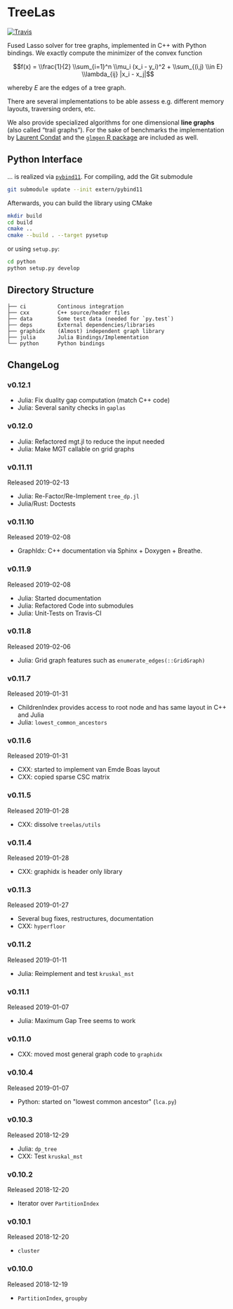 TreeLas
=======
[![Travis](https://travis-ci.com/EQt/treelas.svg?token=WXPT4d6dD68rQ9ty7yDf&branch=master)](https://travis-ci.com/EQt/treelas)


Fused Lasso solver for tree graphs, implemented in C++ with Python bindings.
We exactly compute the minimizer of the convex function

```math
f(x) = \\frac{1}{2} \\sum_{i=1}^n \\mu_i (x_i - y_i)^2 + \\sum_{(i,j) \\in E} \\lambda_{ij} |x_i - x_j|
```
whereby _E_ are the edges of a tree graph.

There are several implementations to be able assess e.g. different memory layouts, traversing orders, etc.

We  also provide specialized algorithms for one dimensional **line graphs** (also called “trail graphs”). 
For the sake of benchmarks the implementation by [Laurent Condat][condat] and the [`glmgen` R package][glmgen] are included as well.



Python Interface
----------------

... is realized via
[`pybind11`](https://github.com/pybind/pybind11).
For compiling, add the Git submodule
```bash
git submodule update --init extern/pybind11
```
Afterwards, you can build the library using CMake
```bash
mkdir build
cd build
cmake ..
cmake --build . --target pysetup
```
or using `setup.py`:
```bash
cd python
python setup.py develop
```


Directory Structure
-------------------

```
├── ci          Continous integration
├── cxx         C++ source/header files
├── data        Some test data (needed for `py.test`)
├── deps        External dependencies/libraries
├── graphidx    (Almost) independent graph library
├── julia       Julia Bindings/Implementation
└── python      Python bindings
```


ChangeLog
---------


### v0.12.1
- Julia: Fix duality gap computation (match C++ code)
- Julia: Several sanity checks in `gaplas`

### v0.12.0
- Julia: Refactored mgt.jl to reduce the input needed
- Julia: Make MGT callable on grid graphs

### v0.11.11
Released 2019-02-13
- Julia: Re-Factor/Re-Implement `tree_dp.jl`
- Julia/Rust: Doctests

### v0.11.10
Released 2019-02-08
- GraphIdx: C++ documentation via Sphinx + Doxygen + Breathe.

### v0.11.9
Released 2019-02-08
- Julia: Started documentation
- Julia: Refactored Code into submodules
- Julia: Unit-Tests on Travis-CI

### v0.11.8
Released 2019-02-06
- Julia: Grid graph features such as `enumerate_edges(::GridGraph)`

### v0.11.7
Released 2019-01-31
- ChildrenIndex provides access to root node and has same layout in C++ and Julia
- Julia: `lowest_common_ancestors`

### v0.11.6
Released 2019-01-31
- CXX: started to implement van Emde Boas layout
- CXX: copied sparse CSC matrix

### v0.11.5
Released 2019-01-28
- CXX: dissolve `treelas/utils`

### v0.11.4
Released 2019-01-28
- CXX: graphidx is header only library

### v0.11.3
Released 2019-01-27
- Several bug fixes, restructures, documentation
- CXX: `hyperfloor`

### v0.11.2
Released 2019-01-11
- Julia: Reimplement and test `kruskal_mst`

### v0.11.1
Released 2019-01-07
- Julia: Maximum Gap Tree seems to work

### v0.11.0
- CXX: moved most general graph code to `graphidx`


### v0.10.4
Released 2019-01-07
- Python: started on "lowest common ancestor" (`lca.py`)

### v0.10.3
Released 2018-12-29
- Julia: `dp_tree`
- CXX: Test `kruskal_mst`

### v0.10.2
Released 2018-12-20
- Iterator over `PartitionIndex`

### v0.10.1
Released 2018-12-20
- `cluster`

### v0.10.0 
Released 2018-12-19
- `PartitionIndex`, `groupby`


[condat]: https://www.gipsa-lab.grenoble-inp.fr/~laurent.condat
[glmgen]: https://github.com/glmgen/glmgen
